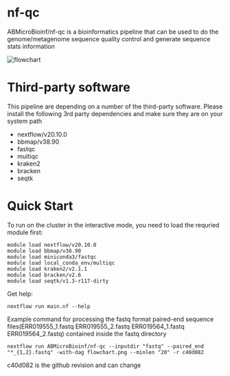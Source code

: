 
# nf-qc
ABMicroBioinf/nf-qc is a bioinformatics pipeline that can be used to do the genome/metagenome sequence quality control and generate sequence stats information

![flowchart](https://user-images.githubusercontent.com/52679027/121611912-9a322180-ca16-11eb-9447-663dd6ffd4af.png)

# Third-party software
This pipeline are depending on a number of the third-party software. Please install the following 3rd party dependencies and make sure they are on your system path
* nextflow/v20.10.0
* bbmap/v38.90
* fastqc
* multiqc
* kraken2
* bracken
* seqtk

# Quick Start
To run on the cluster in the interactive mode, you need to load the requried module first:
```
module load nextflow/v20.10.0
module load bbmap/v38.90
module load miniconda3/fastqc
module load local_conda_env/multiqc
module load kraken2/v2.1.1
module load bracken/v2.6
module load seqtk/v1.3-r117-dirty
```
Get help:
```
nextflow run main.nf --help
```

Example command for processing the fastq format paired-end sequence files(ERR019555_1.fastq  ERR019555_2.fastq  ERR019564_1.fastq  ERR019564_2.fastq) contained inside the fastq directory
```
nextflow run ABMicroBioinf/nf-qc --inputdir "fastq" --paired_end "*_{1,2}.fastq" -with-dag flowchart.png --minlen "20" -r c40d082
```
c40d082 is the github revision and can change
